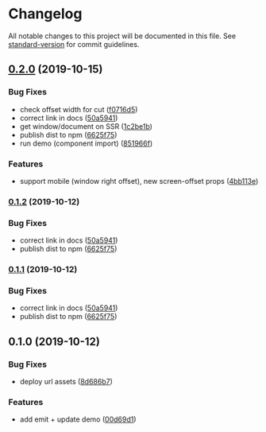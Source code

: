# Changelog

All notable changes to this project will be documented in this file. See [standard-version](https://github.com/conventional-changelog/standard-version) for commit guidelines.

## [0.2.0](https://github.com/Alexeykhr/vue-stripe-menu/compare/v0.1.0...v0.2.0) (2019-10-15)


### Bug Fixes

* check offset width for cut ([f0716d5](https://github.com/Alexeykhr/vue-stripe-menu/commit/f0716d5))
* correct link in docs ([50a5941](https://github.com/Alexeykhr/vue-stripe-menu/commit/50a5941))
* get window/document on SSR ([1c2be1b](https://github.com/Alexeykhr/vue-stripe-menu/commit/1c2be1b))
* publish dist to npm ([6625f75](https://github.com/Alexeykhr/vue-stripe-menu/commit/6625f75))
* run demo (component import) ([851966f](https://github.com/Alexeykhr/vue-stripe-menu/commit/851966f))


### Features

* support mobile (window right offset), new screen-offset props ([4bb113e](https://github.com/Alexeykhr/vue-stripe-menu/commit/4bb113e))



### [0.1.2](https://github.com/Alexeykhr/vue-stripe-menu/compare/v0.1.0...v0.1.2) (2019-10-12)


### Bug Fixes

* correct link in docs ([50a5941](https://github.com/Alexeykhr/vue-stripe-menu/commit/50a5941))
* publish dist to npm ([6625f75](https://github.com/Alexeykhr/vue-stripe-menu/commit/6625f75))



### [0.1.1](https://github.com/Alexeykhr/vue-stripe-menu/compare/v0.1.0...v0.1.1) (2019-10-12)


### Bug Fixes

* correct link in docs ([50a5941](https://github.com/Alexeykhr/vue-stripe-menu/commit/50a5941))
* publish dist to npm ([6625f75](https://github.com/Alexeykhr/vue-stripe-menu/commit/6625f75))



## 0.1.0 (2019-10-12)


### Bug Fixes

* deploy url assets ([8d686b7](https://github.com/Alexeykhr/vue-stripe-menu/commit/8d686b7))


### Features

* add emit + update demo ([00d69d1](https://github.com/Alexeykhr/vue-stripe-menu/commit/00d69d1))
